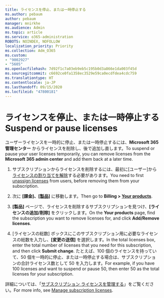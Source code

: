 ```yaml
---
title: ライセンスを停止、または一時停止する
ms.author: pebaum
author: pebaum
manager: mnirkhe
ms.audience: Admin
ms.topic: article
ms.service: o365-administration
ROBOTS: NOINDEX, NOFOLLOW
localization_priority: Priority
ms.collection: Adm_O365
ms.custom:
- "9002927"
- "5605"
ms.openlocfilehash: 7d92f1c7a03eb9eb5c195b0d3a866e1da003f45d
ms.sourcegitcommit: c6692ce0fa1358ec3529e59ca0ecdfdea4cdc759
ms.translationtype: HT
ms.contentlocale: ja-JP
ms.lasthandoff: 09/15/2020
ms.locfileid: "47800181"
---
```

# <a name="suspend-or-pause-licenses"></a><span data-ttu-id="fc7ee-102">ライセンスを停止、または一時停止する</span><span class="sxs-lookup"><span data-stu-id="fc7ee-102">Suspend or pause licenses</span></span>

<span data-ttu-id="fc7ee-103">ユーザーライセンスを一時的に停止、または一時停止するには、**Microsoft 365 管理センター** からライセンスを削除し、後で追加し直します。</span><span class="sxs-lookup"><span data-stu-id="fc7ee-103">To suspend or pause your user licenses temporarily, you can remove licenses from the **Microsoft 365 admin center** and add them back at a later time.</span></span>

1. <span data-ttu-id="fc7ee-104">サブスクリプションからライセンスを削除するには、最初に[ユーザー]から[ ライセンスの割り当てを解除](https://docs.microsoft.com/microsoft-365/admin/manage/remove-licenses-from-users?view=o365-worldwide)する必要があります。</span><span class="sxs-lookup"><span data-stu-id="fc7ee-104">You need to first [unassign licenses](https://docs.microsoft.com/microsoft-365/admin/manage/remove-licenses-from-users?view=o365-worldwide) from users, before removing them from your subscription.</span></span>

2. <span data-ttu-id="fc7ee-105">次に **[課金]、[[製品]](https://go.microsoft.com/fwlink/p/?linkid=842054)** に移動します。</span><span class="sxs-lookup"><span data-stu-id="fc7ee-105">Then go to **Billing > [Your products](https://go.microsoft.com/fwlink/p/?linkid=842054)**.</span></span>

3. <span data-ttu-id="fc7ee-106">**[製品]** ページで、ライセンスを削除するサブスクリプションを見つけ、**[ライセンスの追加/削除]** をクリックします。</span><span class="sxs-lookup"><span data-stu-id="fc7ee-106">On the **Your products** page, find the subscription you want to remove licenses for, and click **Add/Remove licenses**.</span></span>

4. <span data-ttu-id="fc7ee-107">[ライセンスの総数] ボックスにこのサブスクリプション用に必要なライセンスの総数を入力し、**[変更の送信]** を選択します。</span><span class="sxs-lookup"><span data-stu-id="fc7ee-107">In the total licenses box, enter the total number of licenses that you need for this subscription, and then click **Submit change**.</span></span> <span data-ttu-id="fc7ee-108">たとえば、100 個のライセンスを持っていて、50 個を一時的に停止、または一時停止する場合は、サブスクリプションの合計ライセンス数として 50 を入力します。</span><span class="sxs-lookup"><span data-stu-id="fc7ee-108">For example, if you have 100 licenses and want to suspend or pause 50, then enter 50 as the total licenses for your subscription.</span></span>

<span data-ttu-id="fc7ee-109">詳細については、「[サブスクリプション ライセンスを管理する](https://docs.microsoft.com/microsoft-365/commerce/licenses/buy-licenses?view=o365-worldwide)」をご覧ください。</span><span class="sxs-lookup"><span data-stu-id="fc7ee-109">For more info, see [Manage subscription licenses](https://docs.microsoft.com/microsoft-365/commerce/licenses/buy-licenses?view=o365-worldwide).</span></span>
